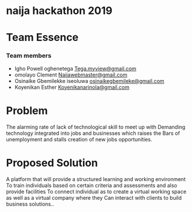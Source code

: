 # naija hackathon 2019
# Team Essence
### Team members
- Igho  Powell oghenetega 
Tega.myview@gmail.com
- omolayo Clement
Naijawebmaster@gmail.com
- Osinaike Gbemilekke iseoluwa
osinaikegbemileke@gmail.com
- Koyenikan Esther
Koyenikanarinola@gmail.com
# Problem
The alarming rate of lack of technological skill to meet up with 
Demanding technology integrated into jobs and businesses which raises the 
Bars of unemployment and stalls creation of new jobs opportunities.
# Proposed Solution
A platform that will provide a structured learning and working environment 
To train individuals based on certain criteria and assessments and also provide facilities 
To connect individual as to create a virtual working space as well as a virtual company where they 
Can interact with clients to build business solutions..
